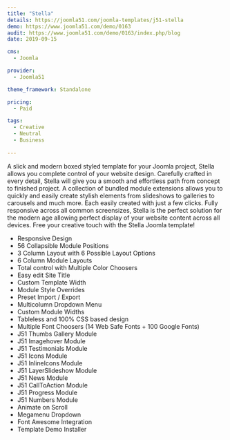 ```yaml
---
title: "Stella"
details: https://joomla51.com/joomla-templates/j51-stella
demo: https://www.joomla51.com/demo/0163
audit: https://www.joomla51.com/demo/0163/index.php/blog
date: 2019-09-15

cms: 
  - Joomla

provider: 
  - Joomla51

theme_framework: Standalone

pricing:
  - Paid

tags:
  - Creative
  - Neutral
  - Business
  
---
```


A slick and modern boxed styled template for your Joomla project, Stella allows you complete control of your website design. Carefully crafted in every detail, Stella will give you a smooth and effortless path from concept to finished project. A collection of bundled module extensions allows you to quickly and easily create stylish elements from slideshows to galleries to carousels and much more. Each easily created with just a few clicks. Fully responsive across all common screensizes, Stella is the perfect solution for the modern age allowing perfect display of your website content across all devices. Free your creative touch with the Stella Joomla template!

* Responsive Design
* 56 Collapsible Module Positions
* 3 Column Layout with 6 Possible Layout Options
* 6 Column Module Layouts
* Total control with Multiple Color Choosers
* Easy edit Site Title
* Custom Template Width
* Module Style Overrides
* Preset Import / Export
* Multicolumn Dropdown Menu
* Custom Module Widths
* Tableless and 100% CSS based design
* Multiple Font Choosers (14 Web Safe Fonts + 100 Google Fonts)
* J51 Thumbs Gallery Module
* J51 Imagehover Module
* J51 Testimonials Module
* J51 Icons Module
* J51 InlineIcons Module
* J51 LayerSlideshow Module
* J51 News Module
* J51 CallToAction Module
* J51 Progress Module
* J51 Numbers Module
* Animate on Scroll
* Megamenu Dropdown
* Font Awesome Integration
* Template Demo Installer
